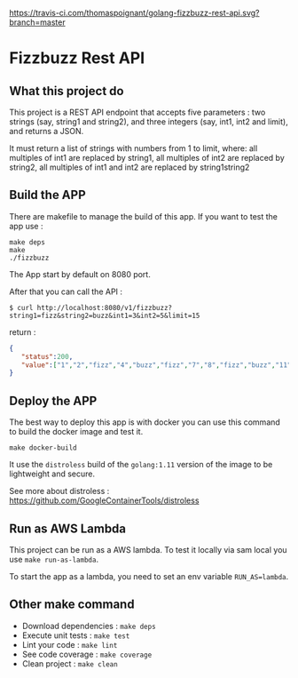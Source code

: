 https://travis-ci.com/thomaspoignant/golang-fizzbuzz-rest-api.svg?branch=master

# Fizzbuzz Rest API

## What this project do
This project is a REST API endpoint that accepts five parameters : two strings (say, string1 and string2), and three integers (say, int1, int2 and limit), and returns a JSON.

It must return a list of strings with numbers from 1 to limit, where:
all multiples of int1 are replaced by string1,
all multiples of int2 are replaced by string2,
all multiples of int1 and int2 are replaced by string1string2

## Build the APP
There are makefile to manage the build of this app. 
If you want to test the app use : 
```shell
make deps
make
./fizzbuzz
```
The App start by default on 8080 port.

After that you can call the API : 
```shell 
$ curl http://localhost:8080/v1/fizzbuzz?string1=fizz&string2=buzz&int1=3&int2=5&limit=15
```
return :
```json
{
   "status":200,
   "value":["1","2","fizz","4","buzz","fizz","7","8","fizz","buzz","11","fizz","13","14","fizzbuzz"]
}
```

## Deploy the APP
The best way to deploy this app is with docker you can use this command to build the docker image and test it.
```shell
make docker-build
```

It use the ```distroless``` build of the ```golang:1.11``` version of the image to be lightweight and secure.

See more about distroless : https://github.com/GoogleContainerTools/distroless

## Run as AWS Lambda
This project can be run as a AWS lambda.
To test it locally via sam local you use ```make run-as-lambda```.

To start the app as a lambda, you need to set an env variable ```RUN_AS=lambda```.

## Other make command
 - Download dependencies : ```make deps```
 - Execute unit tests : ```make test```
 - Lint your code : ```make lint```
 - See code coverage : ```make coverage```
 - Clean project : ```make clean```
